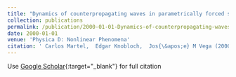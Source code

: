 ```yaml
---
title: "Dynamics of counterpropagating waves in parametrically forced systems"
collection: publications
permalink: /publication/2000-01-01-Dynamics-of-counterpropagating-waves-in-parametrically-forced-systems
date: 2000-01-01
venue: 'Physica D: Nonlinear Phenomena'
citation: ' Carlos Martel,  Edgar Knobloch,  Jos{\&apos;e} M Vega (2000) &quot;Dynamics of counterpropagating waves in parametrically forced systems.&quot; <i>Physica D: Nonlinear Phenomena</i>. 137, 94--123.'
---
```

Use [Google Scholar](https://scholar.google.com/scholar?q=Dynamics+of+counterpropagating+waves+in+parametrically+forced+systems){:target="_blank"} for full citation